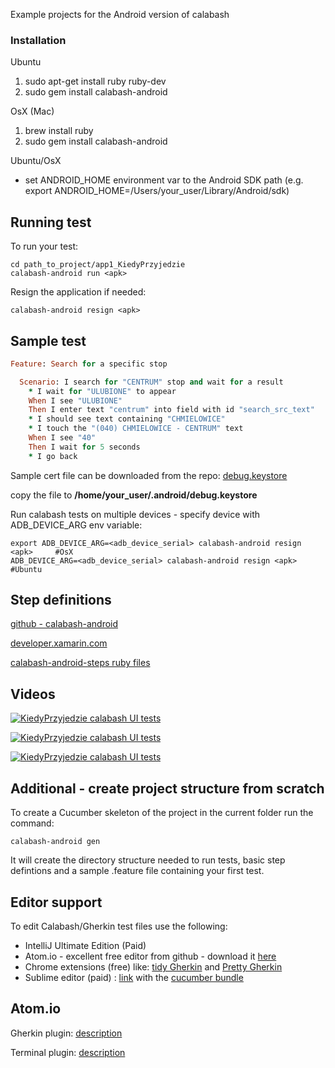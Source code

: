 Example projects for the Android version of calabash

### Installation
Ubuntu

1. sudo apt-get install ruby ruby-dev
2. sudo gem install calabash-android

OsX (Mac)

1. brew install ruby
2. sudo gem install calabash-android

Ubuntu/OsX
* set ANDROID_HOME environment var to the Android SDK path (e.g. export ANDROID_HOME=/Users/your_user/Library/Android/sdk)

Running test
------------
To run your test:

    cd path_to_project/app1_KiedyPrzyjedzie
    calabash-android run <apk>

Resign the application if needed:

    calabash-android resign <apk>

Sample test
-----------
```ruby
Feature: Search for a specific stop

  Scenario: I search for "CENTRUM" stop and wait for a result
    * I wait for "ULUBIONE" to appear
    When I see "ULUBIONE"
    Then I enter text "centrum" into field with id "search_src_text"
    * I should see text containing "CHMIELOWICE"
    * I touch the "(040) CHMIELOWICE - CENTRUM" text
    When I see "40"
    Then I wait for 5 seconds
    * I go back
```

Sample cert file can be downloaded from the repo: [debug.keystore](https://github.com/kosiara/calabash-android-example-projects/raw/master/certs/debug.keystore)

copy the file to **/home/your_user/.android/debug.keystore**

Run calabash tests on multiple devices - specify device with ADB_DEVICE_ARG env variable:

    export ADB_DEVICE_ARG=<adb_device_serial> calabash-android resign <apk>     #OsX
    ADB_DEVICE_ARG=<adb_device_serial> calabash-android resign <apk>     #Ubuntu
    

Step definitions
----------------

[github - calabash-android](https://github.com/calabash/calabash-android/blob/master/ruby-gem/lib/calabash-android/canned_steps.md)

[developer.xamarin.com](https://developer.xamarin.com/guides/testcloud/calabash/calabash-predefined-steps)

[calabash-android-steps ruby files](https://github.com/calabash/calabash-android/tree/master/ruby-gem/lib/calabash-android/steps)

Videos
------

[![KiedyPrzyjedzie calabash UI tests](http://img.youtube.com/vi/rOpjMLlK0Fg/0.jpg)](https://youtu.be/rOpjMLlK0Fg "KiedyPrzyjedzie calabash UI tests")

[![KiedyPrzyjedzie calabash UI tests](http://img.youtube.com/vi/FsHc8pWcSDM/0.jpg)](https://youtu.be/FsHc8pWcSDM "StxIntranet calabash UI tests")

[![KiedyPrzyjedzie calabash UI tests](http://img.youtube.com/vi/Lzp4HW-Wm0k/0.jpg)](https://youtu.be/Lzp4HW-Wm0k "StxIntranet calabash")

Additional - create project structure from scratch
---------------------------------------------------

To create a Cucumber skeleton of the project in the current folder run the command: 

```calabash-android gen```

It will create the directory structure needed to run tests, basic step defintions and a sample .feature file containing your first test.

Editor support
--------------
To edit Calabash/Gherkin test files use the following:
* IntelliJ Ultimate Edition (Paid)
* Atom.io - excellent free editor from github - download it [here](https://atom.io/)
* Chrome extensions (free) like: [tidy Gherkin](https://chrome.google.com/webstore/detail/tidy-gherkin/nobemmencanophcnicjhfhnjiimegjeo/related) and [Pretty Gherkin](https://chrome.google.com/webstore/detail/pretty-gherkin/blemhogdenfkkojlpghcinocbfjheioc)
* Sublime editor (paid) : [link](https://www.sublimetext.com/) with the [cucumber bundle](https://github.com/drewda/cucumber-sublime-bundle)

Atom.io
--------------
Gherkin plugin: [description](https://atom.io/packages/language-gherkin)

Terminal plugin: [description](https://atom.io/packages/terminal-plus)
